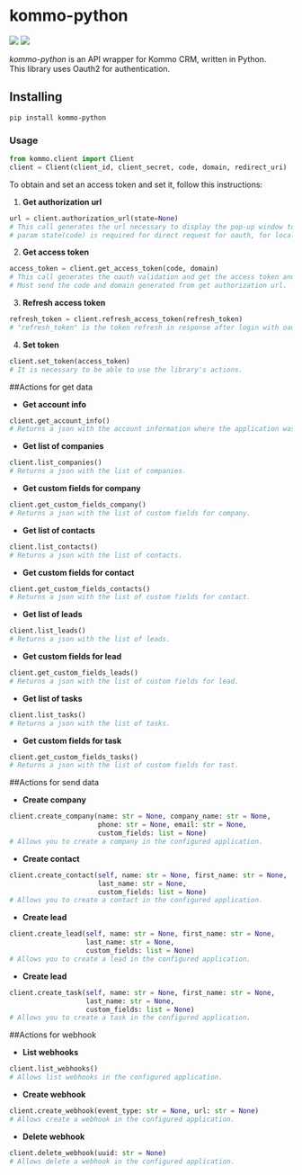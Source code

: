 
# kommo-python
![](https://img.shields.io/badge/version-0.1.3-success) ![](https://img.shields.io/badge/Python-3.8%20|%203.9%20|%203.10%20|%203.11-4B8BBE?logo=python&logoColor=white)  

*kommo-python* is an API wrapper for Kommo CRM, written in Python.  
This library uses Oauth2 for authentication.
## Installing
```
pip install kommo-python
```
### Usage
```python
from kommo.client import Client
client = Client(client_id, client_secret, code, domain, redirect_uri)
```
To obtain and set an access token and set it, follow this instructions:
1. **Get authorization url**
```python
url = client.authorization_url(state=None)
# This call generates the url necessary to display the pop-up window to perform oauth authentication
# param state(code) is required for direct request for oauth, for local test isn't necessary
```
2. **Get access token**
```python
access_token = client.get_access_token(code, domain)
# This call generates the oauth validation and get the access token and refresh token.
# Must send the code and domain generated from get authorization url. 
```
3. **Refresh access token**
```python
refresh_token = client.refresh_access_token(refresh_token)
# "refresh_token" is the token refresh in response after login with oauth with the above url.
```

4. **Set token**
```python
client.set_token(access_token)
# It is necessary to be able to use the library's actions.
```
##Actions for get data
- **Get account info**
```python
client.get_account_info()
# Returns a json with the account information where the application was configured.
```

- **Get list of companies**
```python
client.list_companies()
# Returns a json with the list of companies.
```

- **Get custom fields for company**
```python
client.get_custom_fields_company()
# Returns a json with the list of custom fields for company.
```

- **Get list of contacts**
```python
client.list_contacts()
# Returns a json with the list of contacts.
```

- **Get custom fields for contact**
```python
client.get_custom_fields_contacts()
# Returns a json with the list of custom fields for contact.
```

- **Get list of leads**
```python
client.list_leads()
# Returns a json with the list of leads.
```

- **Get custom fields for lead**
```python
client.get_custom_fields_leads()
# Returns a json with the list of custom fields for lead.
```

- **Get list of tasks**
```python
client.list_tasks()
# Returns a json with the list of tasks.
```

- **Get custom fields for task**
```python
client.get_custom_fields_tasks()
# Returns a json with the list of custom fields for tast.
```

##Actions for send data

- **Create company**
```python
client.create_company(name: str = None, company_name: str = None, 
                      phone: str = None, email: str = None,
                      custom_fields: list = None)
# Allows you to create a company in the configured application.
```

- **Create contact**
```python
client.create_contact(self, name: str = None, first_name: str = None, 
                      last_name: str = None,
                      custom_fields: list = None)
# Allows you to create a contact in the configured application.
```

- **Create lead**
```python
client.create_lead(self, name: str = None, first_name: str = None, 
                   last_name: str = None,
                   custom_fields: list = None)
# Allows you to create a lead in the configured application.
```

- **Create lead**
```python
client.create_task(self, name: str = None, first_name: str = None, 
                   last_name: str = None,
                   custom_fields: list = None)
# Allows you to create a task in the configured application.
```

##Actions for webhook

- **List webhooks**
```python
client.list_webhooks()
# Allows list webhooks in the configured application.
```

- **Create webhook**
```python
client.create_webhook(event_type: str = None, url: str = None)
# Allows create a webhook in the configured application.
```

- **Delete webhook**
```python
client.delete_webhook(uuid: str = None)
# Allows delete a webhook in the configured application.
```